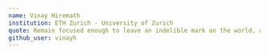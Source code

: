 ```yaml
---
name: Vinay Hiremath
institution: ETH Zurich - University of Zurich
quote: Remain focused enough to leave an indelible mark on the world, and broad-minded enough to know why.
github_user: vinayh
---
```

